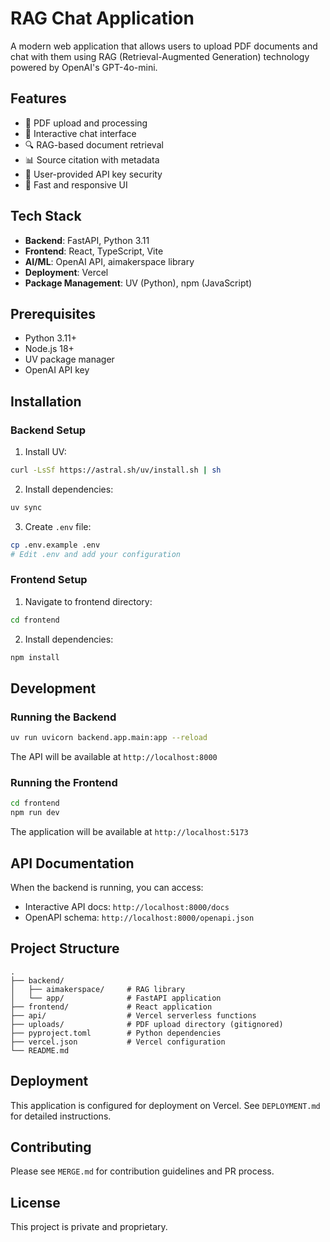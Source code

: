 # RAG Chat Application

A modern web application that allows users to upload PDF documents and chat with them using RAG (Retrieval-Augmented Generation) technology powered by OpenAI's GPT-4o-mini.

## Features

- 📄 PDF upload and processing
- 💬 Interactive chat interface
- 🔍 RAG-based document retrieval
- 📊 Source citation with metadata
- 🔐 User-provided API key security
- 🚀 Fast and responsive UI

## Tech Stack

- **Backend**: FastAPI, Python 3.11
- **Frontend**: React, TypeScript, Vite
- **AI/ML**: OpenAI API, aimakerspace library
- **Deployment**: Vercel
- **Package Management**: UV (Python), npm (JavaScript)

## Prerequisites

- Python 3.11+
- Node.js 18+
- UV package manager
- OpenAI API key

## Installation

### Backend Setup

1. Install UV:
```bash
curl -LsSf https://astral.sh/uv/install.sh | sh
```

2. Install dependencies:
```bash
uv sync
```

3. Create `.env` file:
```bash
cp .env.example .env
# Edit .env and add your configuration
```

### Frontend Setup

1. Navigate to frontend directory:
```bash
cd frontend
```

2. Install dependencies:
```bash
npm install
```

## Development

### Running the Backend

```bash
uv run uvicorn backend.app.main:app --reload
```

The API will be available at `http://localhost:8000`

### Running the Frontend

```bash
cd frontend
npm run dev
```

The application will be available at `http://localhost:5173`

## API Documentation

When the backend is running, you can access:
- Interactive API docs: `http://localhost:8000/docs`
- OpenAPI schema: `http://localhost:8000/openapi.json`

## Project Structure

```
.
├── backend/
│   ├── aimakerspace/     # RAG library
│   └── app/              # FastAPI application
├── frontend/             # React application
├── api/                  # Vercel serverless functions
├── uploads/              # PDF upload directory (gitignored)
├── pyproject.toml        # Python dependencies
├── vercel.json           # Vercel configuration
└── README.md
```

## Deployment

This application is configured for deployment on Vercel. See `DEPLOYMENT.md` for detailed instructions.

## Contributing

Please see `MERGE.md` for contribution guidelines and PR process.

## License

This project is private and proprietary.